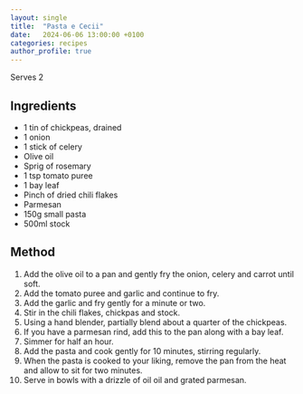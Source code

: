 ```yaml
---
layout: single
title:  "Pasta e Cecii"
date:   2024-06-06 13:00:00 +0100
categories: recipes
author_profile: true
---
```

Serves 2
## Ingredients
* 1 tin of chickpeas, drained
* 1 onion
* 1 stick of celery
* Olive oil
* Sprig of rosemary
* 1 tsp tomato puree
* 1 bay leaf
* Pinch of dried chili flakes
* Parmesan
* 150g small pasta
* 500ml stock

## Method
1. Add the olive oil to a pan and gently fry the onion, celery and carrot until soft. 
2. Add the tomato puree and garlic and continue to fry. 
3. Add the garlic and fry gently for a minute or two. 
4. Stir in the chili flakes, chickpas and stock. 
5. Using a hand blender, partially blend about a quarter of the chickpeas. 
6. If you have a parmesan rind, add this to the pan along with a bay leaf. 
7. Simmer for half an hour. 
8. Add the pasta and cook gently for 10 minutes, stirring regularly. 
9. When the pasta is cooked to your liking, remove the pan from the heat and allow to sit for two minutes. 
10. Serve in bowls with a drizzle of oil oil and grated parmesan. 